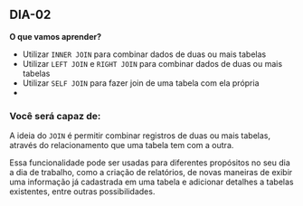 ## DIA-02

**O que vamos aprender?**

-   Utilizar  `INNER JOIN`  para combinar dados de duas ou mais tabelas
-   Utilizar  `LEFT JOIN`  e  `RIGHT JOIN`  para combinar dados de duas ou mais tabelas
-   Utilizar  `SELF JOIN`  para fazer join de uma tabela com ela própria
- 
### Você será capaz de:


A ideia do  `JOIN`  é permitir combinar registros de duas ou mais tabelas, através do relacionamento que uma tabela tem com a outra.

Essa funcionalidade pode ser usadas para diferentes propósitos no seu dia a dia de trabalho, como a criação de relatórios, de novas maneiras de exibir uma informação já cadastrada em uma tabela e adicionar detalhes a tabelas existentes, entre outras possibilidades.
